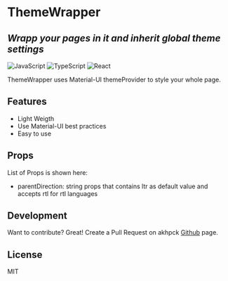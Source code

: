 # ThemeWrapper

## _Wrapp your pages in it and inherit global theme settings_

![JavaScript](https://img.shields.io/badge/javascript-%23323330.svg?style=for-the-badge&logo=javascript&logoColor=%23F7DF1E) ![TypeScript](https://img.shields.io/badge/typescript-%23007ACC.svg?style=for-the-badge&logo=typescript&logoColor=white) ![React](https://img.shields.io/badge/react-%2320232a.svg?style=for-the-badge&logo=react&logoColor=%2361DAFB)

ThemeWrapper uses Material-UI themeProvider to style your whole page.

## Features

- Light Weigth
- Use Material-UI best practices
- Easy to use

## Props

List of Props is shown here:

- parentDirection: string props that contains ltr as default value and accepts rtl for rtl languages

## Development

Want to contribute? Great!
Create a Pull Request on akhpck [Github]() page.

## License

MIT
